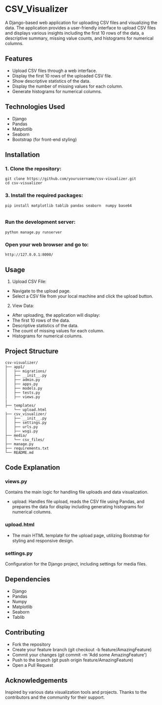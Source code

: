 # CSV_Visualizer
A Django-based web application for uploading CSV files and visualizing the data. The application provides a user-friendly interface to upload CSV files and displays various insights including the first 10 rows of the data, a descriptive summary, missing value counts, and histograms for numerical columns.

## Features
- Upload CSV files through a web interface.
- Display the first 10 rows of the uploaded CSV file.
- Show descriptive statistics of the data.
- Display the number of missing values for each column.
- Generate histograms for numerical columns.

## Technologies Used
- Django
- Pandas
- Matplotlib
- Seaborn
- Bootstrap (for front-end styling)

## Installation
### 1. Clone the repository:
```
git clone https://github.com/yourusername/csv-visualizer.git
cd csv-visualizer
```
### 3. Install the required packages:
```
pip install matplotlib tablib pandas seaborn  numpy base64
 
```
### Run the development server:
```
python manage.py runserver

```
### Open your web browser and go to:
```
http://127.0.0.1:8000/
```
## Usage
1. Upload CSV File:

  - Navigate to the upload page.
  - Select a CSV file from your local machine and click the upload button.
    
2. View Data:

  - After uploading, the application will display:
  - The first 10 rows of the data.
  - Descriptive statistics of the data.
  - The count of missing values for each column.
  - Histograms for numerical columns.
## Project Structure
```
csv-visualizer/
├── app1/
│   ├── migrations/
│   ├── __init__.py
│   ├── admin.py
│   ├── apps.py
│   ├── models.py
│   ├── tests.py
│   ├── views.py
|
├── templates/
    └── upload.html
├── csv_visualizer/
│   ├── __init__.py
│   ├── settings.py
│   ├── urls.py
│   ├── wsgi.py
├── media/
│   └── csv_files/
├── manage.py
├── requirements.txt
└── README.md

```
## Code Explanation
### views.py
Contains the main logic for handling file uploads and data visualization.

- upload: Handles file upload, reads the CSV file using Pandas, and prepares the data for display including generating histograms for numerical columns.

### upload.html
- The main HTML template for the upload page, utilizing Bootstrap for styling and responsive design.

### settings.py
Configuration for the Django project, including settings for media files.

## Dependencies
- Django
- Pandas
- Numpy
- Matplotlib
- Seaborn
- Tablib

## Contributing
- Fork the repository
- Create your feature branch (git checkout -b feature/AmazingFeature)
- Commit your changes (git commit -m 'Add some AmazingFeature')
- Push to the branch (git push origin feature/AmazingFeature)
- Open a Pull Request
  
## Acknowledgements
Inspired by various data visualization tools and projects.
Thanks to the contributors and the community for their support.
